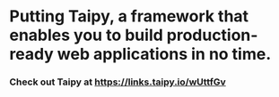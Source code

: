 # Putting Taipy, a framework that enables you to build production-ready web applications in no time. 

### Check out Taipy at https://links.taipy.io/wUttfGv
